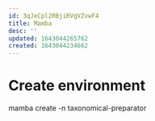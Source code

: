 ```yaml
---
id: 3qJeCpl2RBjiRVgVZvwF4
title: Mamba
desc: ''
updated: 1643044265762
created: 1643044234662
---
```


# Create environment

mamba create -n taxonomical-preparator

